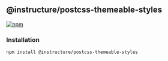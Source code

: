 ## @instructure/postcss-themeable-styles

[npm]: https://img.shields.io/npm/v/@instructure/postcss-themeable-styles.svg
[npm-url]: https://npmjs.com/package/@instructure/postcss-themeable-styles

[![npm][npm]][npm-url]

### Installation

```sh
npm install @instructure/postcss-themeable-styles
```

